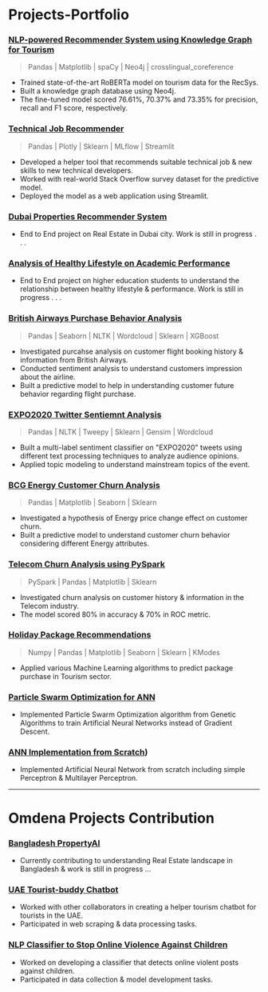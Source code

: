# Projects-Portfolio

### [NLP-powered Recommender System using Knowledge Graph for Tourism](https://github.com/MoRaouf/NLP-powered-Recommender-System-using-Knowledge-Graph-for-Tourism)
> Pandas | Matplotlib | spaCy | Neo4j | crosslingual_coreference
* Trained state-of-the-art RoBERTa model on tourism data for the RecSys.
* Built a knowledge graph database using Neo4j.
* The fine-tuned model scored 76.61%, 70.37% and 73.35% for precision, recall and F1 score, respectively.


### [Technical Job Recommender](https://github.com/MoRaouf/Tech-Job-Recommendation) ### 
> Pandas | Plotly | Sklearn | MLflow | Streamlit                  
* Developed a helper tool that recommends suitable technical job & new skills to new technical developers.
* Worked with real-world Stack Overflow survey dataset for the predictive model. 
* Deployed the model as a web application using Streamlit.


### [Dubai Properties  Recommender System](https://github.com/MoRaouf/Dubai-Real-Estate-AI) ###
* End to End project on Real Estate in Dubai city. Work is still in progress . . .

### [Analysis of Healthy Lifestyle on Academic Performance](https://github.com/MoRaouf/Academic-Performance-Analysis) ###
* End to End project on higher education students to understand the relationship between healthy lifestyle & performance. Work is still in progress . . . 

### [British Airways Purchase Behavior Analysis](https://github.com/MoRaouf/BA-Purchase-Behavior-Analysis) ###
> Pandas | Seaborn | NLTK | Wordcloud | Sklearn | XGBoost                                                 
* Investigated purcahse analysis on customer flight booking history & information from British Airways.                   
* Conducted sentiment analysis to understand customers impression about the airline. 
* Built a predictive model to help in understanding customer future behavior regarding flight purchase.

### [EXPO2020 Twitter Sentiemnt Analysis](https://github.com/MoRaouf/Twitter-Sentiment-Analysis) ###
> Pandas | NLTK | Tweepy | Sklearn | Gensim | Wordcloud                                                   
* Built a multi-label sentiment classifier on "EXPO2020" tweets using different text processing techniques to analyze audience opinions. 
* Applied topic modeling to understand mainstream topics of the event.


### [BCG Energy Customer Churn Analysis](https://github.com/MoRaouf/BCG-Energy-Customer-Churn-Analysis) ###
> Pandas | Matplotlib | Seaborn | Sklearn                                                  
* Investigated a hypothesis of Energy price change effect on customer churn.                   
* Built a predictive model to understand customer churn behavior considering different Energy attributes.

### [Telecom Churn Analysis using PySpark](https://github.com/MoRaouf/Churn-Analysis-PySpark) ###
> PySpark | Pandas | Matplotlib | Sklearn                                                 
* Investigated churn analysis on customer history & information in the Telecom industry.                   
* The model scored 80% in accuracy & 70% in ROC metric. 


### [Holiday Package Recommendations](https://github.com/MoRaouf/Holiday-Package-Recommendations) ###
> Numpy | Pandas | Matplotlib | Seaborn | Sklearn | KModes
* Applied various Machine Learning algorithms to predict package purchase in Tourism sector.


### [Particle Swarm Optimization for ANN](https://github.com/MoRaouf/Particle-Swarm-Optimization-for-ANN) ###
* Implemented Particle Swarm Optimization algorithm from Genetic Algorithms to train Artificial Neural Networks instead of Gradient Descent.

### [ANN Implementation from Scratch](https://github.com/MoRaouf/ANN-Implementation-from-Scratch)) ###
* Implemented Artificial Neural Network from scratch including simple Perceptron & Multilayer Perceptron.
----

# Omdena Projects Contribution

### [Bangladesh PropertyAI](https://omdena.com/chapter-challenges/propertyai-a-one-stop-solution-for-real-estate-data-powered-by-ai/) ###
* Currently contributing to understanding Real Estate landscape in Bangladesh & work is still in progress ...

### [UAE Tourist-buddy Chatbot](https://omdena.com/chapter-challenges/uae-tourist-buddy-chatbot/) ###
* Worked with other collaborators in creating a helper tourism chatbot for tourists in the UAE.  
* Participated in web scraping & data processing tasks.

### [NLP Classifier to Stop Online Violence Against Children](https://omdena.com/chapter-challenges/stop-online-violence-against-children-studied-by-france-chapter/) ###
* Worked on developing a classifier that detects online violent posts against children. 
* Participated in data collection & model development tasks.
